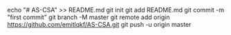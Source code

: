 echo "# AS-CSA" >> README.md
git init
git add README.md
git commit -m "first commit"
git branch -M master
git remote add origin https://github.com/emitlqkf/AS-CSA.git
git push -u origin master
                
